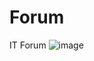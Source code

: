 # Forum
IT Forum 
![image](https://user-images.githubusercontent.com/88894650/174461103-e99cd1a3-9af7-4735-bab0-6a048a3f4573.png)
